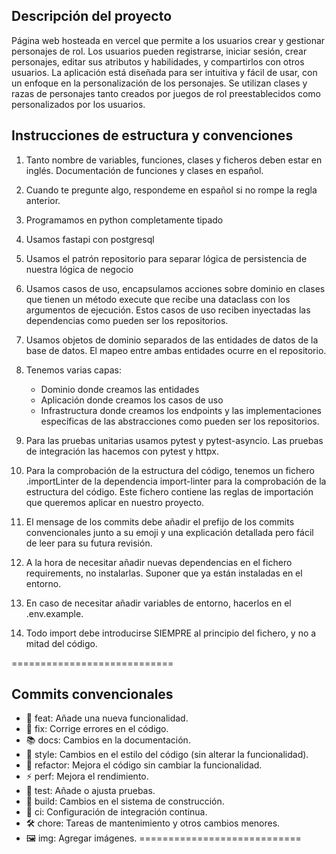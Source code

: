 ## Descripción del proyecto

Página web hosteada en vercel que permite a los usuarios crear y gestionar personajes de rol. Los usuarios pueden registrarse, iniciar sesión, crear personajes, editar sus atributos y habilidades, y compartirlos con otros usuarios. La aplicación está diseñada para ser intuitiva y fácil de usar, con un enfoque en la personalización de los personajes.
Se utilizan clases y razas de personajes tanto creados por juegos de rol preestablecidos como personalizados por los usuarios.

## Instrucciones de estructura y convenciones

1. Tanto nombre de variables, funciones, clases y ficheros deben estar en inglés. Documentación de funciones y clases en español.

2. Cuando te pregunte algo, respondeme en español si no rompe la regla anterior.

3. Programamos en python completamente tipado

4. Usamos fastapi con postgresql

5. Usamos el patrón repositorio para separar lógica de persistencia de nuestra lógica de negocio

6. Usamos casos de uso, encapsulamos acciones sobre dominio en clases que tienen un método execute que recibe una dataclass con los argumentos de ejecución. Estos casos de uso reciben inyectadas las dependencias como pueden ser los repositorios.

7. Usamos objetos de dominio separados de las entidades de datos de la base de datos. El mapeo entre ambas entidades ocurre en el repositorio.

8. Tenemos varias capas:
    - Dominio donde creamos las entidades
    - Aplicación donde creamos los casos de uso
    - Infrastructura donde creamos los endpoints y las implementaciones específicas de las abstracciones como pueden ser los repositorios.

9. Para las pruebas unitarias usamos pytest y pytest-asyncio. Las pruebas de integración las hacemos con pytest y httpx.

10. Para la comprobación de la estructura del código, tenemos un fichero .importLinter de la dependencia import-linter para la comprobación de la estructura del código. Este fichero contiene las reglas de importación que queremos aplicar en nuestro proyecto.

11. El mensage de los commits debe añadir el prefijo de los commits convencionales junto a su emoji y una explicación detallada pero fácil de leer para su futura revisión.

12. A la hora de necesitar añadir nuevas dependencias en el fichero requirements, no instalarlas. Suponer que ya están instaladas en el entorno.

13. En caso de necesitar añadir variables de entorno, hacerlos en el .env.example.

14. Todo import debe introducirse SIEMPRE al principio del fichero, y no a mitad del código.

============================
## Commits convencionales
- 🔧 feat: Añade una nueva funcionalidad.
- 🐛 fix: Corrige errores en el código.
- 📚 docs: Cambios en la documentación.
- 🎨 style: Cambios en el estilo del código (sin alterar la funcionalidad).
- 🔄 refactor: Mejora el código sin cambiar la funcionalidad.
- ⚡ perf: Mejora el rendimiento.
- 🧪 test: Añade o ajusta pruebas.
- 🔧 build: Cambios en el sistema de construcción.
- 🔗 ci: Configuración de integración continua.
- 🛠️ chore: Tareas de mantenimiento y otros cambios menores.
- 🖼️ img: Agregar imágenes.
============================